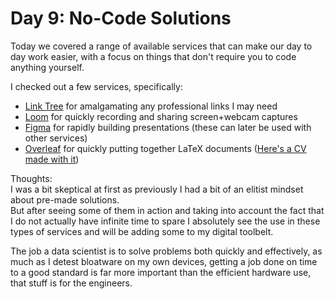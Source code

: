 # Day 9: No-Code Solutions

Today we covered a range of available services that can make our day to day work easier, with a focus on things that don't require you to code anything yourself.

I checked out a few services, specifically:
- [Link Tree](linktr.ee) for amalgamating any professional links I may need
- [Loom](loom.com) for quickly recording and sharing screen+webcam captures
- [Figma](figma.com) for rapidly building presentations (these can later be used with other services)
- [Overleaf](overleaf.com) for quickly putting together LaTeX documents ([Here's a CV made with it](https://www.overleaf.com/read/cpcvxgxbtyhb))


<hl><hl/>
Thoughts:<br>
I was a bit skeptical at first as previously I had a bit of an elitist mindset about pre-made solutions.<br>
But after seeing some of them in action and taking into account the fact that I do not actually have infinite time to spare I absolutely see the use in these types of services and will be adding some to my digital toolbelt.

The job a data scientist is to solve problems both quickly and effectively, as much as I detest bloatware on my own devices, getting a job done on time to a good standard is far more important than the efficient hardware use, that stuff is for the engineers.